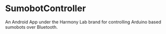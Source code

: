 # SumobotController
An Android App under the Harmony Lab brand for controlling Arduino based sumobots over Bluetooth.
